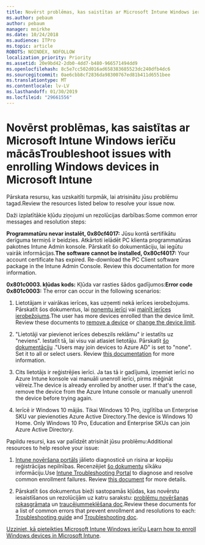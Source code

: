 ```yaml
---
title: Novērst problēmas, kas saistītas ar Microsoft Intune Windows ierīču mācās
ms.author: pebaum
author: pebaum
manager: mnirkhe
ms.date: 10/24/2018
ms.audience: ITPro
ms.topic: article
ROBOTS: NOINDEX, NOFOLLOW
localization_priority: Priority
ms.assetid: 20e9bd42-2db0-4dd7-b480-966571494dd9
ms.openlocfilehash: 8c5e7cc502d016ad658383685523dc240dfb4dc6
ms.sourcegitcommit: 0ae6cbb8cf2836da98300767ed81b411d6551bee
ms.translationtype: MT
ms.contentlocale: lv-LV
ms.lasthandoff: 01/30/2019
ms.locfileid: "29661556"
---
```

# <a name="troubleshoot-issues-with-enrolling-windows-devices-in-microsoft-intune"></a><span data-ttu-id="c8edd-102">Novērst problēmas, kas saistītas ar Microsoft Intune Windows ierīču mācās</span><span class="sxs-lookup"><span data-stu-id="c8edd-102">Troubleshoot issues with enrolling Windows devices in Microsoft Intune</span></span>

<span data-ttu-id="c8edd-103">Pārskata resursu, kas uzskaitīti turpmāk, lai atrisinātu jūsu problēmu tagad.</span><span class="sxs-lookup"><span data-stu-id="c8edd-103">Review the resources listed below to resolve your issue now.</span></span> 
  
<span data-ttu-id="c8edd-104">Daži izplatītākie kļūdu ziņojumi un rezolūcijas darbības:</span><span class="sxs-lookup"><span data-stu-id="c8edd-104">Some common error messages and resolution steps:</span></span>
  
 <span data-ttu-id="c8edd-p101">**Programmatūru nevar instalēt, 0x80cf4017:** Jūsu kontā sertifikātu derīguma termiņš ir beidzies. Atkārtoti ielādēt PC klienta programmatūras pakotnes Intune Admin konsole. Pārskatīt šo dokumentāciju, lai iegūtu vairāk informācijas.</span><span class="sxs-lookup"><span data-stu-id="c8edd-p101">**The software cannot be installed, 0x80cf4017:** Your account certificate has expired. Re-download the PC Client software package in the Intune Admin Console. Review this documentation for more information.</span></span> 
  
 <span data-ttu-id="c8edd-108">**0x801c0003. kļūdas kods:** Kļūda var rasties šādos gadījumos:</span><span class="sxs-lookup"><span data-stu-id="c8edd-108">**Error code 0x801c0003:** The error can occur in the following scenarios:</span></span> 
  
1. <span data-ttu-id="c8edd-p102">Lietotājam ir vairākas ierīces, kas uzņemti nekā ierīces ierobežojums. Pārskatīt šos dokumentus, lai [noņemtu ierīci](https://docs.microsoft.com/intune/devices-wipe) vai [mainīt ierīces ierobežojums](https://docs.microsoft.com/intune/enrollment-restrictions-set#set-device-limit-restrictions).</span><span class="sxs-lookup"><span data-stu-id="c8edd-p102">The user has more devices enrolled than the device limit. Review these documents to [remove a device](https://docs.microsoft.com/intune/devices-wipe) or [change the device limit](https://docs.microsoft.com/intune/enrollment-restrictions-set#set-device-limit-restrictions).</span></span>
    
2. <span data-ttu-id="c8edd-p103">"Lietotāji var pievienot ierīces debeszils reklāmu" ir iestatīts uz "neviens". Iestatīt tā, lai visu vai atlasiet lietotāju. Pārskatīt [šo dokumentāciju](https://docs.microsoft.com/azure/active-directory/device-management-azure-portal#configure-device-settings) .</span><span class="sxs-lookup"><span data-stu-id="c8edd-p103">"Users may join devices to Azure AD" is set to "none". Set it to all or select users. Review [this documentation](https://docs.microsoft.com/azure/active-directory/device-management-azure-portal#configure-device-settings) for more information.</span></span> 
    
3. <span data-ttu-id="c8edd-p104">Cits lietotājs ir reģistrējies ierīci. Ja tas tā ir gadījumā, izņemiet ierīci no Azure Intune konsole vai manuāli unenroll ierīci, pirms mēģināt vēlreiz.</span><span class="sxs-lookup"><span data-stu-id="c8edd-p104">The device is already enrolled by another user. If that's the case, remove the device from the Azure Intune console or manually unenroll the device before trying again.</span></span>
    
4. <span data-ttu-id="c8edd-p105">Ierīcē ir Windows 10 mājās. Tikai Windows 10 Pro, izglītība un Enterprise SKU var pievienoties Azure Active Directory.</span><span class="sxs-lookup"><span data-stu-id="c8edd-p105">The device is Windows 10 Home. Only Windows 10 Pro, Education and Enterprise SKUs can join Azure Active Directory.</span></span>
    
<span data-ttu-id="c8edd-118">Papildu resursi, kas var palīdzēt atrisināt jūsu problēmu:</span><span class="sxs-lookup"><span data-stu-id="c8edd-118">Additional resources to help resolve your issue:</span></span>
  
1. <span data-ttu-id="c8edd-p106">[Intune novēršana portāls](https://devicemanagement.microsoft.com/#blade/Microsoft_Intune_DeviceSettings/TroubleshootBlade) jālieto diagnosticē un risina ar kopēju reģistrācijas nepilnības. Recenzējiet [šo dokumentu](https://docs.microsoft.com/intune/help-desk-operators) sīkāku informāciju.</span><span class="sxs-lookup"><span data-stu-id="c8edd-p106">Use [Intune Troubleshooting Portal](https://devicemanagement.microsoft.com/#blade/Microsoft_Intune_DeviceSettings/TroubleshootBlade) to diagnose and resolve common enrollment failures. Review [this document](https://docs.microsoft.com/intune/help-desk-operators) for more details.</span></span> 
    
2. <span data-ttu-id="c8edd-121">Pārskatīt šos dokumentus bieži sastopamās kļūdas, kas novērstu iesaistīšanos un rezolūcijām uz katru sarakstu: [problēmu novēršanas rokasgrāmata](https://support.microsoft.com/help/4089533/troubleshooting-windows-device-enrollment-problems-in-microsoft-intune) un [traucējummeklēšana doc](https://docs.microsoft.com/intune-classic/troubleshoot/troubleshoot-device-enrollment-in-intune).</span><span class="sxs-lookup"><span data-stu-id="c8edd-121">Review these documents for a list of common errors that prevent enrollment and resolutions to each: [Troubleshooting guide](https://support.microsoft.com/help/4089533/troubleshooting-windows-device-enrollment-problems-in-microsoft-intune) and [Troubleshooting doc](https://docs.microsoft.com/intune-classic/troubleshoot/troubleshoot-device-enrollment-in-intune).</span></span>
    
<span data-ttu-id="c8edd-122">[Uzziniet, kā pieteikties Microsoft Intune Windows ierīču](https://docs.microsoft.com/intune/windows-enroll).</span><span class="sxs-lookup"><span data-stu-id="c8edd-122">[Learn how to enroll Windows devices in Microsoft Intune](https://docs.microsoft.com/intune/windows-enroll).</span></span>
  

